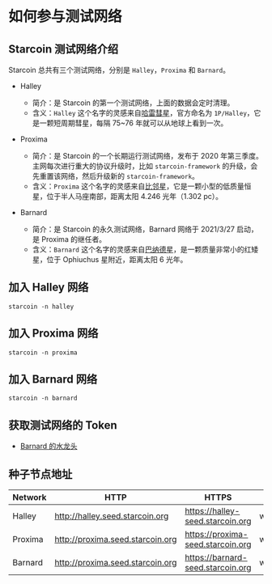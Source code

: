 # 如何参与测试网络

## Starcoin 测试网络介绍

Starcoin 总共有三个测试网络，分别是 `Halley`，`Proxima` 和 `Barnard`。

- Halley
  - 简介：是 Starcoin 的第一个测试网络，上面的数据会定时清理。
  - 含义：`Halley` 这个名字的灵感来自[哈雷彗星](https://zh.wikipedia.org/wiki/%E5%93%88%E9%9B%B7%E5%BD%97%E6%98%9F)，官方命名为 `1P/Halley`，它是一颗短周期彗星，每隔 75~76 年就可以从地球上看到一次。

- Proxima
  - 简介：是 Starcoin 的一个长期运行测试网络，发布于 2020 年第三季度。主网每次进行重大的协议升级时，比如 `starcoin-framework` 的升级，会先重置该网络，然后升级新的 `starcoin-framework`。
  - 含义：`Proxima` 这个名字的灵感来自[比邻星](https://zh.wikipedia.org/wiki/%E6%AF%94%E9%82%BB%E6%98%9F)，它是一颗小型的低质量恒星，位于半人马座南部，距离太阳 4.246 光年（1.302 pc）。

- Barnard
  - 简介：是 Starcoin 的永久测试网络，Barnard 网络于 2021/3/27 启动，是 Proxima 的继任者。
  - 含义：`Barnard` 这个名字的灵感来自[巴纳德星](https://zh.wikipedia.org/wiki/%E5%B7%B4%E7%B4%8D%E5%BE%B7%E6%98%9F)，是一颗质量非常小的红矮星，位于 Ophiuchus 星附近，距离太阳 6 光年。


## 加入 Halley 网络

```shell
starcoin -n halley
```

## 加入 Proxima 网络

```shell
starcoin -n proxima
```

## 加入 Barnard 网络

```shell
starcoin -n barnard
```

## 获取测试网络的 Token

- [Barnard 的水龙头](https://faucet.starcoin.org/barnard)

## 种子节点地址

| Network | HTTP                             | HTTPS                             | WebSocket                           |
|---------|----------------------------------|-----------------------------------|-------------------------------------|
| Halley  | http://halley.seed.starcoin.org  | https://halley-seed.starcoin.org  | ws://halley.seed.starcoin.org:9870  |
| Proxima | http://proxima.seed.starcoin.org | https://proxima-seed.starcoin.org | ws://proxima.seed.starcoin.org:9870 |
| Barnard | http://proxima.seed.starcoin.org | https://barnard-seed.starcoin.org | ws://barnard.seed.starcoin.org:9870 |
